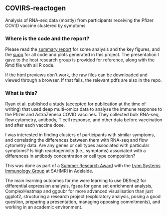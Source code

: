## COVIRS-reactogen
Analysis of RNA-seq data (mostly) from participants receiving the Pfizer COVID vaccine clustered by symptoms

### Where is the code and the report?
Please read the [summary report](https://htmlpreview.github.io/?https://github.com/artemiyhussnain/COVIRS-reactogen/blob/main/report.html) for some analysis and the key figures, and the [supp](https://htmlpreview.github.io/?https://github.com/artemiyhussnain/COVIRS-reactogen/blob/main/supp.html) for all code and plots generated in this project. The presentation I gave to the host research group is provided for reference, along with the Rmd file with all R code. 

If the html previews don't work, the raw files can be downloaded and viewed through a browser. If that fails, the relevant pdfs are also in the repo. 

### What is this?
Ryan et al. published a [study](https://doi.org/10.1101/2022.09.22.22280180) (accepted for publication at the time of writing) that used deep multi-omics data to analyse the immune response to the Pfizer and AstraZeneca COVID vaccines. They collected bulk RNA-seq, flow cytometry, antibody, T cell response, and other data before vaccination and after each vaccine dose.

I was interested in finding clusters of participants with similar symptoms, and correlating the differences between them with RNA-seq and flow cytometry data. Are any genes or cell types associated with particular symptoms? Is high reactogenicity (i.e., symptoms) associated with a differences in antibody concentration or cell type composition? 

This was done as part of a [Summer Research Award](https://www.flinders.edu.au/scholarships/college-of-medicine-and-public-health-summer-research-scholarship) with the [Lynn Systems Immunology Group](https://sahmri.org.au/research/themes/precision-cancer-medicine/programs/computational-and-systems-biology/groups/lynn-systems-immunology-group) at SAHMRI in Adelaide. 

The main learning outcomes for me were learning to use DESeq2 for differential expression analysis, fgsea for gene set enrichment analysis, ComplexHeatmap and ggpubr for more advanced visualisation than just ggplot2, structuring a research project (exploratory analysis, posing a good question, preparing a presentation, managing opposing commitments), and working in an academic environment.
